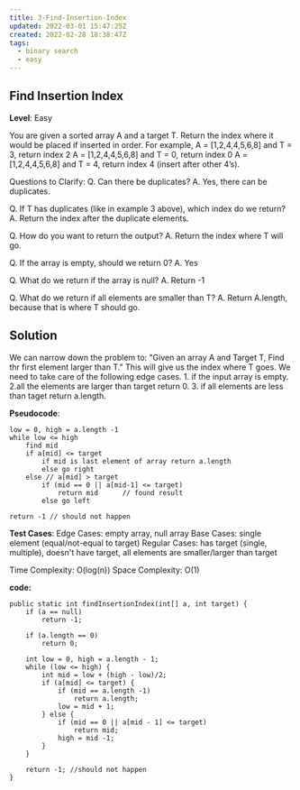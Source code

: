 ```yaml
---
title: 3-Find-Insertion-Index
updated: 2022-03-01 15:47:25Z
created: 2022-02-28 18:38:47Z
tags:
  - binary search
  - easy
---
```


## Find Insertion Index

**Level**: Easy

You are given a sorted array A and a target T. Return the index where it would be placed if inserted in order.
For example,
A = \[1,2,4,4,5,6,8\] and T = 3, return index 2
A = \[1,2,4,4,5,6,8\] and T = 0, return index 0
A = \[1,2,4,4,5,6,8\] and T = 4, return index 4 (insert after other 4’s).

Questions to Clarify:
Q. Can there be duplicates?
A. Yes, there can be duplicates.

Q. If T has duplicates (like in example 3 above), which index do we return?
A. Return the index after the duplicate elements.

Q. How do you want to return the output?
A. Return the index where T will go.

Q. If the array is empty, should we return 0?
A. Yes

Q. What do we return if the array is null?
A. Return -1

Q. What do we return if all elements are smaller than T?
A. Return A.length, because that is where T should go.

## Solution

We can narrow down the problem to: "Given an array A and Target T, Find thr first element larger than T." This will give us the index where T goes. We need to take care of the following edge cases. 1. if the input array is empty. 2.all the elements are larger than target return 0. 3. if all elements are less than taget return a.length.

**Pseudocode**:

```
low = 0, high = a.length -1
while low <= high
    find mid
    if a[mid] <= target
        if mid is last element of array return a.length
        else go right
    else // a[mid] > target
        if (mid == 0 || a[mid-1] <= target)
            return mid      // found result
        else go left

return -1 // should not happen
```

**Test Cases**:
Edge Cases: empty array, null array
Base Cases: single element (equal/not-equal to target)
Regular Cases: has target (single, multiple), doesn't have target,
all elements are smaller/larger than target

Time Complexity: O(log(n))
Space Complexity: O(1)

**code:**

```
public static int findInsertionIndex(int[] a, int target) {
    if (a == null)
        return -1;

    if (a.length == 0)
        return 0;

    int low = 0, high = a.length - 1;
    while (low <= high) {
        int mid = low + (high - low)/2;
        if (a[mid] <= target) {
            if (mid == a.length -1)
                return a.length;
            low = mid + 1;
        } else {
            if (mid == 0 || a[mid - 1] <= target)
                return mid;
            high = mid -1;
        }
    }

    return -1; //should not happen
}
```